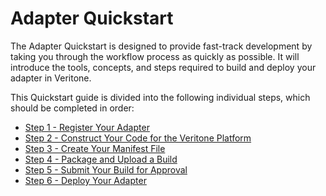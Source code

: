 # Adapter Quickstart

The Adapter Quickstart is designed to provide fast-track development by taking you through the workflow process as quickly as possible. It will introduce the tools, concepts, and steps required to build and deploy your adapter in Veritone.

This Quickstart guide is divided into the following individual steps, which should be completed in order:

* [Step 1 - Register Your Adapter](adapters/quickstart/step-1.md)
* [Step 2 - Construct Your Code for the Veritone Platform](adapters/quickstart/step-2.md)
* [Step 3 - Create Your Manifest File](adapters/quickstart/step-3.md)
* [Step 4 - Package and Upload a Build](adapters/quickstart/step-4.md)
* [Step 5 - Submit Your Build for Approval](adapters/quickstart/step-5.md)
* [Step 6 - Deploy Your Adapter](adapters/quickstart/step-6.md)
